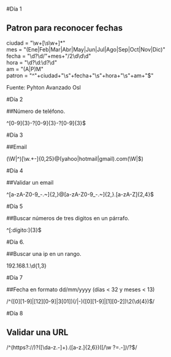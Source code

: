 #Día 1
  
## Patron para reconocer fechas  

ciudad = "\w+[\s\w+]*"  
mes = "(Ene|Feb|Mar|Abr|May|Jun|Jul|Ago|Sep|Oct|Nov|Dic)"  
fecha = "\d?\d\/"+mes+"\/2\d\d\d"  
hora = "\d?\d:\d?\d"  
am = "(A|P)M"  
patron = "^"+ciudad+"\s"+fecha+"\s"+hora+"\s"+am+"$"  
  
Fuente: Pyhton Avanzado Osl  

#Día 2  
  
##Número de teléfono.  
  
^[0-9]{3}-?[0-9]{3}-?[0-9]{3}$   
  
#Día 3 
  
##Email  

(\W|^)[\w.+\-]{0,25}@(yahoo|hotmail|gmail)\.com(\W|$)  

#Día 4 
  
##Validar un email  
  
^[a-zA-Z0-9_\-\.~]{2,}@[a-zA-Z0-9_\-\.~]{2,}\.[a-zA-Z]{2,4}$  
  
#Día 5

##Buscar números de tres digitos en un párrafo.  
  
^[:dígito:]{3}$  

#Día 6. 
  
##Buscar una ip en un rango. 

192\.168\.1\.\d{1,3}   
  
#Día 7

##Fecha en formato dd/mm/yyyy (dí­as < 32 y meses < 13) 
  
/^([0][1-9]|[12][0-9]|3[01])(\/|-)([0][1-9]|[1][0-2])\2(\d{4})$/  
  
#Día 8  
  
## Validar una URL
  
/^(https?:\/\/)?([\da-z\.-]+)\.([a-z\.]{2,6})([\/\w \?=.-]*)*\/?$/  
